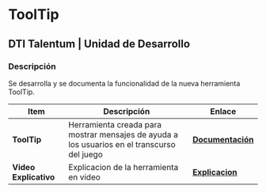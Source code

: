 # ToolTip
## DTI Talentum | Unidad de Desarrollo
### Descripción
Se desarrolla y se documenta la funcionalidad de la nueva herramienta ToolTip.

| **Item**                  | Descripción                                                          | Enlace                                                                                                                                                                                                                                                                                                                                          |
| ------------------------------ | -------------------------------------------------------------------- | ------------------------------------------------------------------------------------------------------------------------------------------------------------------------------------------------------------------------------------------------------------------------------------------------------------------------------------------------ |
| **ToolTip**     | Herramienta creada para mostrar mensajes de ayuda a los usuarios en el transcurso del juego            | **[Documentación](https://drive.google.com/file/d/1K_LsLJqYmQAnoXO5VcL9eWvQXwIsY-Gu/view?usp=sharing)**                                                                                                                                                                                                                                                                                                              |
| **Video Explicativo**           | Explicacion de la herramienta en video                                        | **[Explicacion](https://drive.google.com/file/d/1K_LsLJqYmQAnoXO5VcL9eWvQXwIsY-Gu/view?usp=sharing)**                                                                                                                                                                                                                                                                                                                                    |

